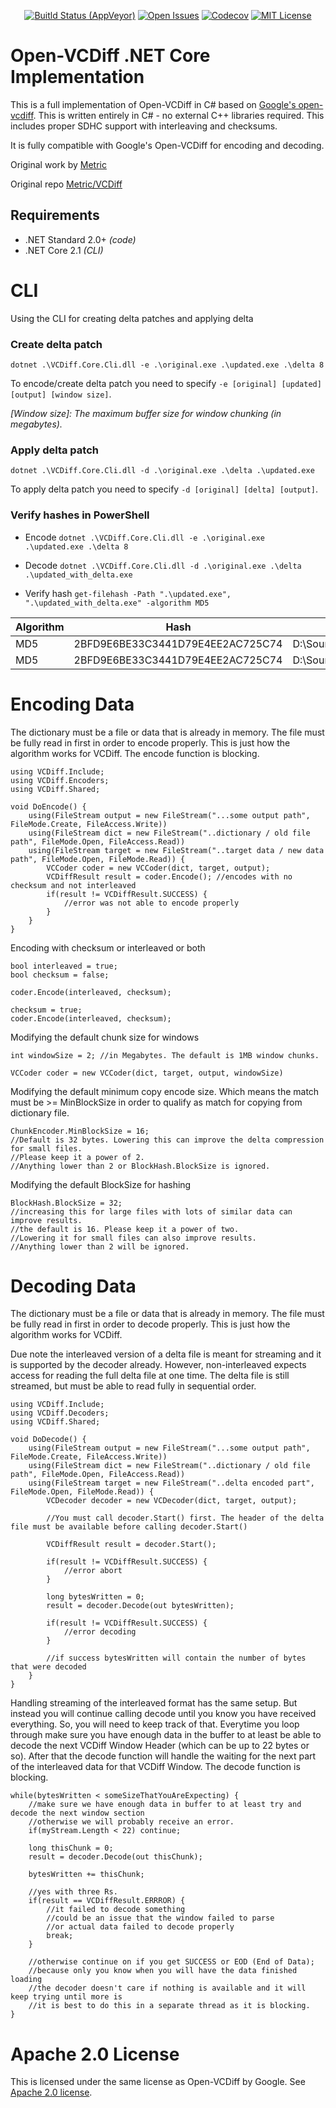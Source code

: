 <p align="center">
<a href="https://ci.appveyor.com/project/Matthiee/vcdiff-core"><img src="https://ci.appveyor.com/api/projects/status/fr1l0ktyxtofu72e?svg=true" alt="Buitld Status (AppVeyor)"></a>
<a href="https://github.com/MatthiWare/VCDiff.Core/issues"><img src="https://img.shields.io/github/issues/MatthiWare/VCDiff.Core.svg" alt="Open Issues"></a>
<a href="https://codecov.io/gh/MatthiWare/VCDiff.Core"><img src="https://codecov.io/gh/MatthiWare/VCDiff.Core/branch/master/graph/badge.svg" alt="Codecov" /></a>
<a href="https://tldrlegal.com/license/apache-license-2.0-(apache-2.0)"><img src="https://img.shields.io/badge/license-apache%202.0-blue.svg" alt="MIT License"></a>
</p>

# Open-VCDiff .NET Core Implementation

This is a full implementation of Open-VCDiff in C# based on [Google's open-vcdiff](https://github.com/google/open-vcdiff). This is written entirely in C# - no external C++ libraries required. This includes proper SDHC support with interleaving and checksums. 

It is fully compatible with Google's Open-VCDiff for encoding and decoding. 

Original work by [Metric](https://github.com/Metric)

Original repo [Metric/VCDiff](https://github.com/Metric/VCDiff)

## Requirements
- .NET Standard 2.0+ _(code)_
- .NET Core 2.1 _(CLI)_

# CLI

Using the CLI for creating delta patches and applying delta

### Create delta patch

`dotnet .\VCDiff.Core.Cli.dll -e .\original.exe .\updated.exe .\delta 8`

To encode/create delta patch you need to specify `-e [original] [updated] [output] [window size]`.

_[Window size]: The maximum buffer size for window chunking (in megabytes)._

### Apply delta patch

`dotnet .\VCDiff.Core.Cli.dll -d .\original.exe .\delta .\updated.exe`

To apply delta patch you need to specify `-d [original] [delta] [output]`.

### Verify hashes in PowerShell

- Encode
`dotnet .\VCDiff.Core.Cli.dll -e .\original.exe .\updated.exe .\delta 8`

- Decode
`dotnet .\VCDiff.Core.Cli.dll -d .\original.exe .\delta .\updated_with_delta.exe`

- Verify hash
`get-filehash -Path ".\updated.exe", ".\updated_with_delta.exe" -algorithm MD5`


| Algorithm | Hash                             | Path                                                                           |          |
|-----------|----------------------------------|--------------------------------------------------------------------------------|----------|
| MD5       | 2BFD9E6BE33C3441D79E4EE2AC725C74 | D:\Source\Repos\VCDiff.Core\VCDiff.Core.Cli\bin\publish\updated.exe            | Original |
| MD5       | 2BFD9E6BE33C3441D79E4EE2AC725C74 | D:\Source\Repos\VCDiff.Core\VCDiff.Core.Cli\bin\publish\updated_with_delta.exe | Patched  |



# Encoding Data
The dictionary must be a file or data that is already in memory. The file must be fully read in first in order to encode properly. This is just how the algorithm works for VCDiff. The encode function is blocking.

```
using VCDiff.Include;
using VCDiff.Encoders;
using VCDiff.Shared;

void DoEncode() {
    using(FileStream output = new FileStream("...some output path", FileMode.Create, FileAccess.Write))
    using(FileStream dict = new FileStream("..dictionary / old file path", FileMode.Open, FileAccess.Read))
    using(FileStream target = new FileStream("..target data / new data path", FileMode.Open, FileMode.Read)) {
        VCCoder coder = new VCCoder(dict, target, output);
        VCDiffResult result = coder.Encode(); //encodes with no checksum and not interleaved
        if(result != VCDiffResult.SUCCESS) {
            //error was not able to encode properly
        }
    }
}

```

Encoding with checksum or interleaved or both
```
bool interleaved = true;
bool checksum = false;

coder.Encode(interleaved, checksum);

checksum = true;
coder.Encode(interleaved, checksum);
```

Modifying the default chunk size for windows

```
int windowSize = 2; //in Megabytes. The default is 1MB window chunks.

VCCoder coder = new VCCoder(dict, target, output, windowSize)
```

Modifying the default minimum copy encode size. Which means the match must be >= MinBlockSize in order to qualify as match for copying from dictionary file.
```
ChunkEncoder.MinBlockSize = 16; 
//Default is 32 bytes. Lowering this can improve the delta compression for small files. 
//Please keep it a power of 2.
//Anything lower than 2 or BlockHash.BlockSize is ignored.
```

Modifying the default BlockSize for hashing
```
BlockHash.BlockSize = 32; 
//increasing this for large files with lots of similar data can improve results.
//the default is 16. Please keep it a power of two. 
//Lowering it for small files can also improve results. 
//Anything lower than 2 will be ignored.
```

# Decoding Data
The dictionary must be a file or data that is already in memory. The file must be fully read in first in order to decode properly. This is just how the algorithm works for VCDiff.

Due note the interleaved version of a delta file is meant for streaming and it is supported by the decoder already. However, non-interleaved expects access for reading the full delta file at one time. The delta file is still streamed, but must be able to read fully in sequential order.

```
using VCDiff.Include;
using VCDiff.Decoders;
using VCDiff.Shared;

void DoDecode() {
    using(FileStream output = new FileStream("...some output path", FileMode.Create, FileAccess.Write))
    using(FileStream dict = new FileStream("..dictionary / old file path", FileMode.Open, FileAccess.Read))
    using(FileStream target = new FileStream("..delta encoded part", FileMode.Open, FileMode.Read)) {
        VCDecoder decoder = new VCDecoder(dict, target, output);

        //You must call decoder.Start() first. The header of the delta file must be available before calling decoder.Start()

        VCDiffResult result = decoder.Start();

        if(result != VCDiffResult.SUCCESS) {
            //error abort
        }

        long bytesWritten = 0;
        result = decoder.Decode(out bytesWritten);

        if(result != VCDiffResult.SUCCESS) {
            //error decoding
        }

        //if success bytesWritten will contain the number of bytes that were decoded
    }
}

```

Handling streaming of the interleaved format has the same setup. But instead you will continue calling decode until you know you have received everything. So, you will need to keep track of that. Everytime you loop through make sure you have enough data in the buffer to at least be able to decode the next VCDiff Window Header (which can be up to 22 bytes or so). After that the decode function will handle the waiting for the next part of the interleaved data for that VCDiff Window. The decode function is blocking.

```
while(bytesWritten < someSizeThatYouAreExpecting) {
    //make sure we have enough data in buffer to at least try and decode the next window section
    //otherwise we will probably receive an error.
    if(myStream.Length < 22) continue; 

    long thisChunk = 0;
    result = decoder.Decode(out thisChunk);

    bytesWritten += thisChunk;

    //yes with three Rs.
    if(result == VCDiffResult.ERRROR) {
        //it failed to decode something
        //could be an issue that the window failed to parse
        //or actual data failed to decode properly
        break;
    }

    //otherwise continue on if you get SUCCESS or EOD (End of Data);
    //because only you know when you will have the data finished loading
    //the decoder doesn't care if nothing is available and it will keep trying until more is
    //it is best to do this in a separate thread as it is blocking.
}
```

# Apache 2.0 License
This is licensed under the same license as Open-VCDiff by Google. See [Apache 2.0 license](http://www.apache.org/licenses/LICENSE-2.0).